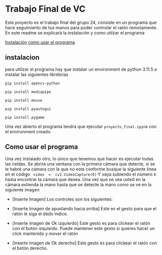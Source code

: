 
# Trabajo Final de VC

Este proyecto es el trabajo final del grupo 24, consiste en un programa que hace seguimiento de tus manos para poder controlar el ratón remotamente. En este readme se explicará la instalación y como utilzar el programa

[Instalación](#instalacion)
[como usar el programa](#comousar)

## instalacion

<a name="instalacion"></a>

para utilizar el programa hay que instalar un environment de python 3.11.5 e instalar las siguientes librebrias

``` 
pip install opencv-python

pip install mediapipe

pip install mouse

pip install pyautogui

pip install pygame 
```
Una vez abierto el programa tendrá que ejecutar ``proyecto_final.ipynb`` con el environment creado. 

## Como usar el programa

<a name="comousar"></a>

Una vez instalado otro, lo único que tenemos que hacer es ejecutar todas las celdas. Se abrirá una ventana con la primera cámara que detecte, si se le habré una cámara con la que no este conforme busque la siguiente linea en el codigo 
``` video  =  cv2.VideoCapture(0)```
Y vaya subiendo el número ``0`` hasta encontrar la cámara que desea.
Una vez que se vea usted en la cámara extienda la mano hasta que se detecte la mano como se ve en la siguiente imagen
 * [Inserte Imagen]
 Los controles son los siguientes:

* [Inserte Imagen de apuntando hacia arriba]
Este es el gesto para que el ratón le siga el dedo índice.

* [Inserte imagen de Ok izquierdo]
Este gesto es para clickear el ratón con el botón izquierdo. Puede mantener este gesto si quieres hacer un click mantenido y mover el ratón 

* [Inserte imagen de Ok derecho]
Este gesto es para clickear el ratón con el botón derecho.



